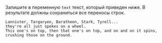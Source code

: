 Запишите в переменную `text` текст, который приведен ниже. В результате должны сохраниться все переносы строк.

```text
Lannister, Targaryen, Baratheon, Stark, Tyrell...
they're all just spokes on a wheel.
This one's on top, then that one's on top, and on and on it spins,
crushing those on the ground.
```
